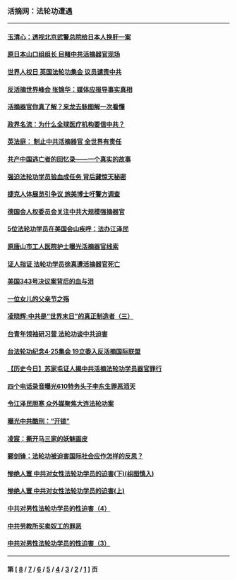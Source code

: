 ### 活摘网：法轮功遭遇
---
#### [玉清心：透视北京武警总院给日本人换肝一案](../../pages/nf5881/n13771978.md?08010430) 
#### [原日本山口组组长 目睹中共活摘器官现场](../../pages/nf5881/n13767360.md?08010430) 
#### [世界人权日 英国法轮功集会 议员谴责中共](../../pages/nf5881/n13431763.md?08010430) 
#### [反活摘世界峰会 张锦华：媒体应报导事实真相](../../pages/nf5881/n13278502.md?08010430) 
#### [活摘器官你真了解？来龙去脉图解一次看懂](../../pages/nf5881/n13013820.md?08010430) 
#### [政界名流：为什么全球医疗机构要信中共？](../../pages/nf5881/n11945479.md?08010430) 
#### [英法庭： 制止中共活摘器官 全世界有责任](../../pages/nf5881/n11330691.md?08010430) 
#### [共产中国逃亡者的回忆录——一个真实的故事](../../pages/nf5881/n10918649.md?08010430) 
#### [强迫法轮功学员验血成任务 背后藏惊天秘密](../../pages/nf5881/n4252384.md?08010430) 
#### [捷克人体展览引争议 旅美博士吁警方调查](../../pages/nf5881/n9429187.md?08010430) 
#### [德国会人权委员会关注中共大规模强摘器官](../../pages/nf5881/n8418950.md?08010430) 
#### [5位法轮功学员在美国会山疾呼：法办江泽民](../../pages/nf5881/n8101519.md?08010430) 
#### [原唐山市工人医院护士曝光活摘器官线索](../../pages/nf5881/n8076384.md?08010430) 
#### [证人指证 法轮功学员徐真遭活摘器官死亡](../../pages/nf5881/n8042467.md?08010430) 
#### [美国343号决议案背后的血与泪](../../pages/nf5881/n8020684.md?08010430) 
#### [一位女儿的父亲节之殇](../../pages/nf5881/n8014122.md?08010430) 
#### [凌晓辉:中共是“世界末日”的真正制造者（三）](../../pages/nf5881/n4210333.md?08010430) 
#### [台青年领袖研习营 法轮功谈中共迫害](../../pages/nf5881/n4141857.md?08010430) 
#### [台法轮功纪念4‧25集会 19立委入反活摘国际联盟](../../pages/nf5881/n4141821.md?08010430) 
#### [【历史今日】苏家屯证人揭中共活摘法轮功学员器官罪行](../../pages/nf5881/n4135912.md?08010430) 
#### [四个电话录音曝光610特务头子李东生罪恶滔天](../../pages/nf5881/n4040060.md?08010430) 
#### [令江泽民胆寒 众外媒聚焦大连法轮功案](../../pages/nf5881/n3932671.md?08010430) 
#### [曝光中共酷刑：“开锁”](../../pages/nf5881/n3889373.md?08010430) 
#### [凌宸：撕开马三家的妖魅画皮](../../pages/nf5881/n3849369.md?08010430) 
#### [郦剑锋：法轮功被迫害国际社会应作怎样的反思？](../../pages/nf5881/n3824560.md?08010430) 
#### [惨绝人寰 中共对女性法轮功学员的迫害(下)(组图慎入)](../../pages/nf5881/n3816285.md?08010430) 
#### [惨绝人寰 中共对女性法轮功学员的迫害(上)](../../pages/nf5881/n3815374.md?08010430) 
#### [中共对男性法轮功学员的性迫害（4）](../../pages/nf5881/n3769144.md?08010430) 
#### [中共劳教所买卖奴工的罪恶](../../pages/nf5881/n3769378.md?08010430) 
#### [中共对男性法轮功学员的性迫害（3）](../../pages/nf5881/n3768231.md?08010430) 

---
#### 第 [ [8](./8.md?08010430) / [7](./7.md?08010430) / [6](./6.md?08010430) / [5](./5.md?08010430) / [4](./4.md?08010430) / [3](./3.md?08010430) / [2](./2.md?08010430) / [1](./1.md?08010430) ] 页
